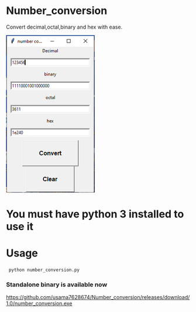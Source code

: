 # Number_conversion
Convert decimal,octal,binary and hex with ease.

<img src="https://github.com/usama7628674/Number_conversion/blob/master/Capture.PNG">

# You must have python 3 installed to use it

# Usage 
``` python number_conversion.py```

### Standalone binary is available now
https://github.com/usama7628674/Number_conversion/releases/download/1.0/number_conversion.exe
